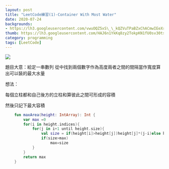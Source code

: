 ```yaml
---
layout: post
title: "LeetCode練習(1)-Container With Most Water"
date: 2020-07-24
backgrounds:
- https://lh3.googleusercontent.com/vwuOQZ5xS\_\_kQZVuTPaBZxChACmwIEeXrkznajiHJTxYso\_IpI2JD\_1LxsF\_5ZsWWi6Nq1jGexF00qjDuYsE-b45VXWJBQUNa50lhWeJ4E5Dyg\_c0Yb9eo1nSuu8D6nZKrNKPH6y9Q
thumb: https://lh3.googleusercontent.com/HAJ6n1YkKq8zy2TokpKN1fU0sv30tsdistq0wTdvlC-KE-aZw5sbSa6FOzGaCUMWlb8Gy9oJIC6_4_rxIyU0MyV-4VwycJea2PmSHz0Y_sgdWjYSjB7_wKWe3EQYWTGW8lhGzHLIhQ=s225-p-k
category: programming
tags: [LeetCode]
---
```


![](https://s3-lc-upload.s3.amazonaws.com/uploads/2018/07/17/question_11.jpg)

題目大意：給定一串數列 從中找到兩個數字作為高度兩者之間的間隔當作寬度算出可以裝的最大水量



想法：

每個立柱都和自己後方的立柱和算彼此之間可形成的容積

然後只記下最大容積

```kotlin
    fun maxArea(height: IntArray): Int {
        var max =0
        for(i in height.indices){
            for(j in i+1 until height.size){
                val size = if(height[i]>height[j])height[j]*(j-i)else height[i]*(j-i)
                if(size>max)
                    max=size
            }
        }
        return max
    }
```

